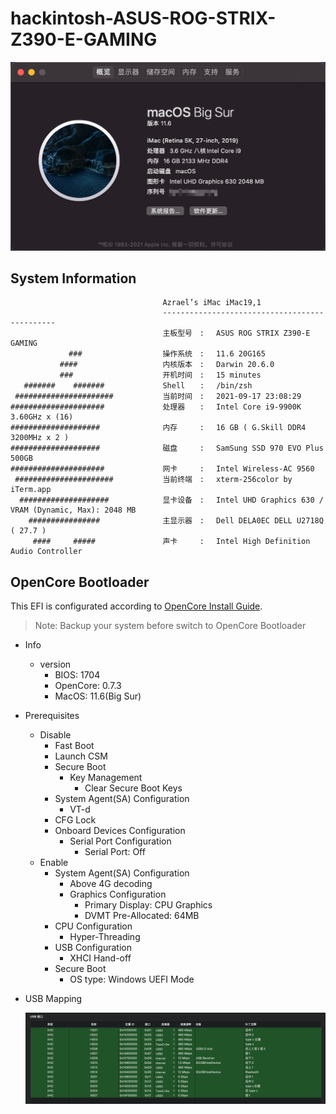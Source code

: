 # hackintosh-ASUS-ROG-STRIX-Z390-E-GAMING

![Big Sur 11.6](./bigSur.png)

## System Information

                                      Azrael’s iMac iMac19,1
                                      ----------------------------------------------
                                      主板型号　: 　ASUS ROG STRIX Z390-E GAMING
                 ###                  操作系统　: 　11.6 20G165
               ####                   内核版本　: 　Darwin 20.6.0
               ###                    开机时间　: 　15 minutes
       #######    #######             Shell　　: 　/bin/zsh
     ######################           当前时间　: 　2021-09-17 23:08:29
    #####################             处理器　　: 　Intel Core i9-9900K 3.60GHz x (16)
    ####################              内存　　　: 　16 GB ( G.Skill DDR4 3200MHz x 2 )
    ####################              磁盘　　　: 　SamSung SSD 970 EVO Plus 500GB
    #####################             网卡　　　: 　Intel Wireless-AC 9560
     ######################           当前终端　: 　xterm-256color by iTerm.app
      ####################            显卡设备　: 　Intel UHD Graphics 630 / VRAM (Dynamic, Max): 2048 MB
        ################              主显示器　: 　Dell DELA0EC DELL U2718Q ( 27.7 )
         ####     #####               声卡　　　: 　Intel High Definition Audio Controller

## OpenCore Bootloader

This EFI is configurated according to [OpenCore Install Guide](https://dortania.github.io/OpenCore-Install-Guide/).

> Note: Backup your system before switch to OpenCore Bootloader

- Info

  - version
    - BIOS: 1704
    - OpenCore: 0.7.3
    - MacOS: 11.6(Big Sur)

- Prerequisites

  - Disable
    - Fast Boot
    - Launch CSM
    - Secure Boot
      - Key Management
        - Clear Secure Boot Keys
    - System Agent(SA) Configuration
      - VT-d
    - CFG Lock
    - Onboard Devices Configuration
      - Serial Port Configuration
        - Serial Port: Off
  - Enable
    - System Agent(SA) Configuration
      - Above 4G decoding
      - Graphics Configuration
        - Primary Display: CPU Graphics
        - DVMT Pre-Allocated: 64MB
    - CPU Configuration
      - Hyper-Threading
    - USB Configuration
      - XHCI Hand-off
    - Secure Boot
      - OS type: Windows UEFI Mode

- USB Mapping

  ![USB Mapping](./usbMap/USB_definition.png)
